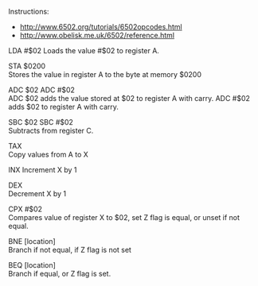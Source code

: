Instructions: 
- http://www.6502.org/tutorials/6502opcodes.html
- http://www.obelisk.me.uk/6502/reference.html


LDA #$02  
Loads the value #$02 to register A.

STA $0200  
Stores the value in register A to the byte at memory $0200

ADC $02  
ADC #$02  
ADC $02 adds the value stored at $02 to register A with carry.
ADC #$02 adds $02 to register A with carry.

SBC $02  
SBC #$02  
Subtracts from register C.  

TAX  
Copy values from A to X

INX
Increment X by 1

DEX  
Decrement X by 1

CPX #$02  
Compares value of register X to $02, set Z flag is equal, or unset if not equal.

BNE [location]  
Branch if not equal, if Z flag is not set

BEQ [location]  
Branch if equal, or Z flag is set.